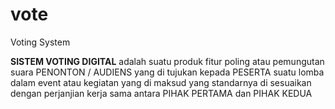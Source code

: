 # vote

Voting System

**SISTEM VOTING DIGITAL** adalah suatu produk fitur poling atau pemungutan suara PENONTON / AUDIENS yang di tujukan kepada PESERTA suatu lomba dalam event atau kegiatan yang di maksud yang standarnya di sesuaikan dengan perjanjian kerja sama antara PIHAK PERTAMA dan PIHAK KEDUA


